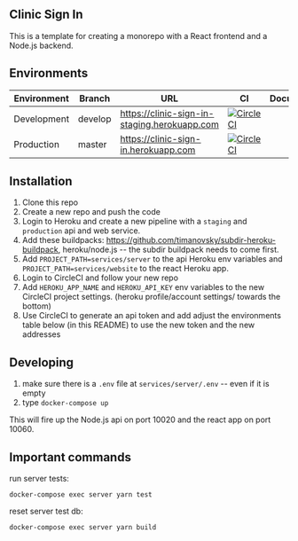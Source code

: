## Clinic Sign In

This is a template for creating a monorepo with a React frontend and a Node.js backend.

## Environments

| Environment | Branch  | URL                                             | CI                                                                                                                                                                                                                      | Documentation |
| ----------- | ------- | ----------------------------------------------- | ----------------------------------------------------------------------------------------------------------------------------------------------------------------------------------------------------------------------- | ------------- |
| Development | develop | https://clinic-sign-in-staging.herokuapp.com | [![CircleCI](https://circleci.com/gh/zachMcWhirter/clinic-sign-in/tree/develop.svg?style=svg&circle-token=080ef5d623a5bc07e2b4e40f61caae84cf137397)](https://circleci.com/gh/zachMcWhirter/clinic-sign-in/tree/develop) |
| Production  | master  | https://clinic-sign-in.herokuapp.com         | [![CircleCI](https://circleci.com/gh/zachMcWhirter/clinic-sign-in/tree/master.svg?style=svg&circle-token=080ef5d623a5bc07e2b4e40f61caae84cf137397)](https://circleci.com/gh/zachMcWhirter/clinic-sign-in/tree/master)   |  

## Installation

1. Clone this repo
2. Create a new repo and push the code
3. Login to Heroku and create a new pipeline with a `staging` and `production` api and web service.
4. Add these buildpacks: https://github.com/timanovsky/subdir-heroku-buildpack, heroku/node.js -- the subdir buildpack needs to come first.
5. Add `PROJECT_PATH=services/server` to the api Heroku env variables and `PROJECT_PATH=services/website` to the react Heroku app.
6. Login to CircleCI and follow your new repo
7. Add `HEROKU_APP_NAME` and `HEROKU_API_KEY` env variables to the new CircleCI project settings. (heroku profile/account settings/ towards the bottom)
8. Use CircleCI to generate an api token and add adjust the environments table below (in this README) to use the new token and the new addresses

## Developing

1. make sure there is a `.env` file at `services/server/.env` -- even if it is empty
2. type `docker-compose up`

This will fire up the Node.js api on port 10020 and the react app on port 10060.

## Important commands

run server tests:

```
docker-compose exec server yarn test
```

reset server test db:

```
docker-compose exec server yarn build
```